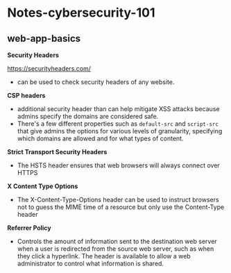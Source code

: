 # Notes-cybersecurity-101

## web-app-basics

**Security Headers**

https://securityheaders.com/
- can be used to check security headers of any website.

**CSP headers**
  - additional security header than can help mitigate XSS attacks because admins specify the domains are considered safe.
  - There's a few different properties such as `default-src` and `script-src` that give admins the options for various levels of granularity, specifying which domains are allowed and for what types of content.

**Strict Transport Security Headers**
  - The HSTS header ensures that web browsers will always connect over HTTPS
    
**X Content Type Options**
  - The X-Content-Type-Options header can be used to instruct browsers not to guess the MIME time of a resource but only use the Content-Type header

**Referrer Policy**
  - Controls the amount of information sent to the destination web server when a user is redirected from the source web server, such as when they click a hyperlink. The header is available to allow a web administrator to control what information is shared.
